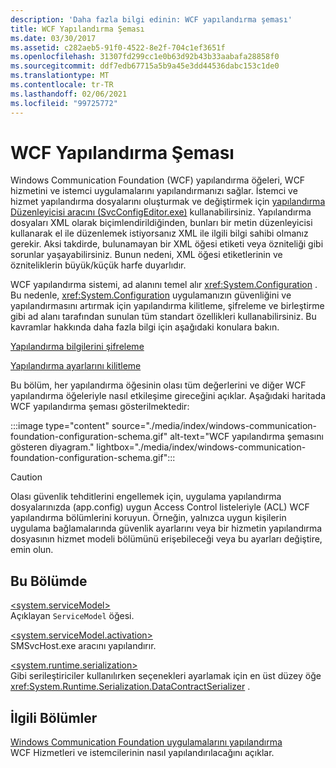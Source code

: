 ```yaml
---
description: 'Daha fazla bilgi edinin: WCF yapılandırma şeması'
title: WCF Yapılandırma Şeması
ms.date: 03/30/2017
ms.assetid: c282aeb5-91f0-4522-8e2f-704c1ef3651f
ms.openlocfilehash: 31307fd299cc1e0b63d92b43b33aabafa28858f0
ms.sourcegitcommit: ddf7edb67715a5b9a45e3dd44536dabc153c1de0
ms.translationtype: MT
ms.contentlocale: tr-TR
ms.lasthandoff: 02/06/2021
ms.locfileid: "99725772"
---
```

# <a name="wcf-configuration-schema"></a>WCF Yapılandırma Şeması

Windows Communication Foundation (WCF) yapılandırma öğeleri, WCF hizmetini ve istemci uygulamalarını yapılandırmanızı sağlar. İstemci ve hizmet yapılandırma dosyalarını oluşturmak ve değiştirmek için [yapılandırma Düzenleyicisi aracını (SvcConfigEditor.exe)](../../../wcf/configuration-editor-tool-svcconfigeditor-exe.md) kullanabilirsiniz. Yapılandırma dosyaları XML olarak biçimlendirildiğinden, bunları bir metin düzenleyicisi kullanarak el ile düzenlemek istiyorsanız XML ile ilgili bilgi sahibi olmanız gerekir. Aksi takdirde, bulunamayan bir XML öğesi etiketi veya özniteliği gibi sorunlar yaşayabilirsiniz. Bunun nedeni, XML öğesi etiketlerinin ve özniteliklerin büyük/küçük harfe duyarlıdır.  
  
 WCF yapılandırma sistemi, ad alanını temel alır <xref:System.Configuration> . Bu nedenle, <xref:System.Configuration> uygulamanızın güvenliğini ve yapılandırmasını artırmak için yapılandırma kilitleme, şifreleme ve birleştirme gibi ad alanı tarafından sunulan tüm standart özellikleri kullanabilirsiniz. Bu kavramlar hakkında daha fazla bilgi için aşağıdaki konulara bakın.  
  
 [Yapılandırma bilgilerini şifreleme](/previous-versions/aspnet/53tyfkaw(v=vs.100))  
  
 [Yapılandırma ayarlarını kilitleme](/previous-versions/aspnet/55th21y4(v=vs.100))  
  
 Bu bölüm, her yapılandırma öğesinin olası tüm değerlerini ve diğer WCF yapılandırma öğeleriyle nasıl etkileşime gireceğini açıklar. Aşağıdaki haritada WCF yapılandırma şeması gösterilmektedir:

:::image type="content" source="./media/index/windows-communication-foundation-configuration-schema.gif" alt-text="WCF yapılandırma şemasını gösteren diyagram." lightbox="./media/index/windows-communication-foundation-configuration-schema.gif":::
  
> [!CAUTION]
> Olası güvenlik tehditlerini engellemek için, uygulama yapılandırma dosyalarınızda (app.config) uygun Access Control listeleriyle (ACL) WCF yapılandırma bölümlerini koruyun. Örneğin, yalnızca uygun kişilerin uygulama bağlamalarında güvenlik ayarlarını veya bir hizmetin yapılandırma dosyasının hizmet modeli bölümünü erişebileceği veya bu ayarları değiştire, emin olun.  
  
## <a name="in-this-section"></a>Bu Bölümde  

 [\<system.serviceModel>](system-servicemodel.md)  
 Açıklayan `ServiceModel` öğesi.  
  
 [\<system.serviceModel.activation>](system-servicemodel-activation.md)  
 SMSvcHost.exe aracını yapılandırır.  
  
 [\<system.runtime.serialization>](system-runtime-serialization.md)  
 Gibi serileştiriciler kullanılırken seçenekleri ayarlamak için en üst düzey öğe <xref:System.Runtime.Serialization.DataContractSerializer> .  
  
## <a name="related-sections"></a>İlgili Bölümler  

 [Windows Communication Foundation uygulamalarını yapılandırma](../../../wcf/configuring-services.md)  
 WCF Hizmetleri ve istemcilerinin nasıl yapılandırılacağını açıklar.
